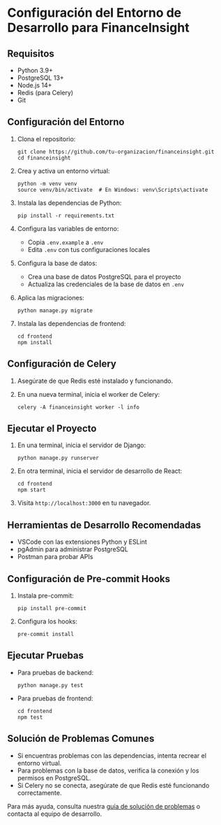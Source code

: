 # Configuración del Entorno de Desarrollo para FinanceInsight

## Requisitos

- Python 3.9+
- PostgreSQL 13+
- Node.js 14+
- Redis (para Celery)
- Git

## Configuración del Entorno

1. Clona el repositorio:
   ```
   git clone https://github.com/tu-organizacion/financeinsight.git
   cd financeinsight
   ```

2. Crea y activa un entorno virtual:
   ```
   python -m venv venv
   source venv/bin/activate  # En Windows: venv\Scripts\activate
   ```

3. Instala las dependencias de Python:
   ```
   pip install -r requirements.txt
   ```

4. Configura las variables de entorno:
   - Copia `.env.example` a `.env`
   - Edita `.env` con tus configuraciones locales

5. Configura la base de datos:
   - Crea una base de datos PostgreSQL para el proyecto
   - Actualiza las credenciales de la base de datos en `.env`

6. Aplica las migraciones:
   ```
   python manage.py migrate
   ```

7. Instala las dependencias de frontend:
   ```
   cd frontend
   npm install
   ```

## Configuración de Celery

1. Asegúrate de que Redis esté instalado y funcionando.

2. En una nueva terminal, inicia el worker de Celery:
   ```
   celery -A financeinsight worker -l info
   ```

## Ejecutar el Proyecto

1. En una terminal, inicia el servidor de Django:
   ```
   python manage.py runserver
   ```

2. En otra terminal, inicia el servidor de desarrollo de React:
   ```
   cd frontend
   npm start
   ```

3. Visita `http://localhost:3000` en tu navegador.

## Herramientas de Desarrollo Recomendadas

- VSCode con las extensiones Python y ESLint
- pgAdmin para administrar PostgreSQL
- Postman para probar APIs

## Configuración de Pre-commit Hooks

1. Instala pre-commit:
   ```
   pip install pre-commit
   ```

2. Configura los hooks:
   ```
   pre-commit install
   ```

## Ejecutar Pruebas

- Para pruebas de backend:
  ```
  python manage.py test
  ```

- Para pruebas de frontend:
  ```
  cd frontend
  npm test
  ```

## Solución de Problemas Comunes

- Si encuentras problemas con las dependencias, intenta recrear el entorno virtual.
- Para problemas con la base de datos, verifica la conexión y los permisos en PostgreSQL.
- Si Celery no se conecta, asegúrate de que Redis esté funcionando correctamente.

Para más ayuda, consulta nuestra [guía de solución de problemas](TROUBLESHOOTING.md) o contacta al equipo de desarrollo.